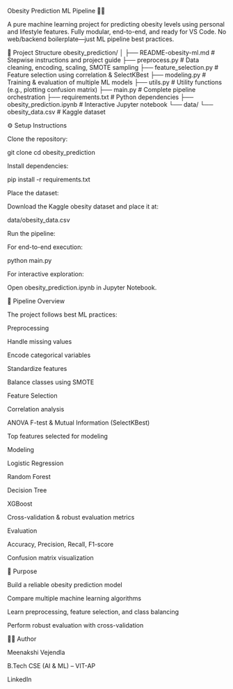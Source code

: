 Obesity Prediction ML Pipeline 🏋️‍♀️

A pure machine learning project for predicting obesity levels using personal and lifestyle features. Fully modular, end-to-end, and ready for VS Code. No web/backend boilerplate—just ML pipeline best practices.

📂 Project Structure
obesity_prediction/
│
├── README-obesity-ml.md       # Stepwise instructions and project guide
├── preprocess.py              # Data cleaning, encoding, scaling, SMOTE sampling
├── feature_selection.py       # Feature selection using correlation & SelectKBest
├── modeling.py                # Training & evaluation of multiple ML models
├── utils.py                   # Utility functions (e.g., plotting confusion matrix)
├── main.py                    # Complete pipeline orchestration
├── requirements.txt           # Python dependencies
├── obesity_prediction.ipynb   # Interactive Jupyter notebook
└── data/
    └── obesity_data.csv       # Kaggle dataset

⚙️ Setup Instructions

Clone the repository:

git clone <repo-url>
cd obesity_prediction


Install dependencies:

pip install -r requirements.txt


Place the dataset:

Download the Kaggle obesity dataset and place it at:

data/obesity_data.csv


Run the pipeline:

For end-to-end execution:

python main.py


For interactive exploration:

Open obesity_prediction.ipynb in Jupyter Notebook.

🧹 Pipeline Overview

The project follows best ML practices:

Preprocessing

Handle missing values

Encode categorical variables

Standardize features

Balance classes using SMOTE

Feature Selection

Correlation analysis

ANOVA F-test & Mutual Information (SelectKBest)

Top features selected for modeling

Modeling

Logistic Regression

Random Forest

Decision Tree

XGBoost

Cross-validation & robust evaluation metrics

Evaluation

Accuracy, Precision, Recall, F1-score

Confusion matrix visualization

🎯 Purpose

Build a reliable obesity prediction model

Compare multiple machine learning algorithms

Learn preprocessing, feature selection, and class balancing

Perform robust evaluation with cross-validation

👩‍💻 Author

Meenakshi Vejendla

B.Tech CSE (AI & ML) – VIT-AP

LinkedIn
